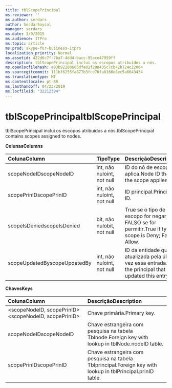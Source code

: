 ```yaml
---
title: tblScopePrincipal
ms.reviewer: ''
ms.author: serdars
author: SerdarSoysal
manager: serdars
ms.date: 3/9/2015
ms.audience: ITPro
ms.topic: article
ms.prod: skype-for-business-itpro
localization_priority: Normal
ms.assetid: 422d6c7f-7ba7-4dd4-bacc-95ace47959ff
description: tblScopePrincipal inclui os escopos atribuídos a nós.
ms.openlocfilehash: e93b92280605dfe01f288435c7cb42b724c22064
ms.sourcegitcommit: 111bf6255fa877b3fce70fa8166e8ec5a6643434
ms.translationtype: MT
ms.contentlocale: pt-BR
ms.lasthandoff: 04/23/2019
ms.locfileid: "32212394"
---
```

# <a name="tblscopeprincipal"></a><span data-ttu-id="c2b05-103">tblScopePrincipal</span><span class="sxs-lookup"><span data-stu-id="c2b05-103">tblScopePrincipal</span></span>
 
<span data-ttu-id="c2b05-104">tblScopePrincipal inclui os escopos atribuídos a nós.</span><span class="sxs-lookup"><span data-stu-id="c2b05-104">tblScopePrincipal contains scopes assigned to nodes.</span></span>
  
<span data-ttu-id="c2b05-105">**Colunas**</span><span class="sxs-lookup"><span data-stu-id="c2b05-105">**Columns**</span></span>

|<span data-ttu-id="c2b05-106">**Coluna**</span><span class="sxs-lookup"><span data-stu-id="c2b05-106">**Column**</span></span>|<span data-ttu-id="c2b05-107">**Tipo**</span><span class="sxs-lookup"><span data-stu-id="c2b05-107">**Type**</span></span>|<span data-ttu-id="c2b05-108">**Descrição**</span><span class="sxs-lookup"><span data-stu-id="c2b05-108">**Description**</span></span>|
|:-----|:-----|:-----|
|<span data-ttu-id="c2b05-109">scopeNodeID</span><span class="sxs-lookup"><span data-stu-id="c2b05-109">scopeNodeID</span></span>  <br/> |<span data-ttu-id="c2b05-110">int, não nulo</span><span class="sxs-lookup"><span data-stu-id="c2b05-110">int, not null</span></span>  <br/> |<span data-ttu-id="c2b05-111">ID do nó de escopo se aplica.</span><span class="sxs-lookup"><span data-stu-id="c2b05-111">Node ID that the scope applies to.</span></span>  <br/> |
|<span data-ttu-id="c2b05-112">scopePrinID</span><span class="sxs-lookup"><span data-stu-id="c2b05-112">scopePrinID</span></span>  <br/> |<span data-ttu-id="c2b05-113">int, não nulo</span><span class="sxs-lookup"><span data-stu-id="c2b05-113">int, not null</span></span>  <br/> |<span data-ttu-id="c2b05-114">ID principal.</span><span class="sxs-lookup"><span data-stu-id="c2b05-114">Principal ID.</span></span>  <br/> |
|<span data-ttu-id="c2b05-115">scopeIsDenied</span><span class="sxs-lookup"><span data-stu-id="c2b05-115">scopeIsDenied</span></span>  <br/> |<span data-ttu-id="c2b05-116">bit, não nulo</span><span class="sxs-lookup"><span data-stu-id="c2b05-116">bit, not null</span></span>  <br/> |<span data-ttu-id="c2b05-117">True se o tipo de escopo for negar; FALSO se for permitir.</span><span class="sxs-lookup"><span data-stu-id="c2b05-117">True if type of scope is Deny; False if Allow.</span></span>  <br/> |
|<span data-ttu-id="c2b05-118">scopeUpdatedBy</span><span class="sxs-lookup"><span data-stu-id="c2b05-118">scopeUpdatedBy</span></span>  <br/> |<span data-ttu-id="c2b05-119">int, não nulo</span><span class="sxs-lookup"><span data-stu-id="c2b05-119">int, not null</span></span>  <br/> |<span data-ttu-id="c2b05-120">ID da entidade que atualizada pela última vez essa entrada.</span><span class="sxs-lookup"><span data-stu-id="c2b05-120">ID of the principal that last updated this entry.</span></span>  <br/> |
   
<span data-ttu-id="c2b05-121">**Chaves**</span><span class="sxs-lookup"><span data-stu-id="c2b05-121">**Keys**</span></span>

|<span data-ttu-id="c2b05-122">**Coluna**</span><span class="sxs-lookup"><span data-stu-id="c2b05-122">**Column**</span></span>|<span data-ttu-id="c2b05-123">**Descrição**</span><span class="sxs-lookup"><span data-stu-id="c2b05-123">**Description**</span></span>|
|:-----|:-----|
|<span data-ttu-id="c2b05-124">\<scopeNodeID, scopePrinID\></span><span class="sxs-lookup"><span data-stu-id="c2b05-124">\<scopeNodeID, scopePrinID\></span></span>  <br/> |<span data-ttu-id="c2b05-125">Chave primária.</span><span class="sxs-lookup"><span data-stu-id="c2b05-125">Primary key.</span></span>  <br/> |
|<span data-ttu-id="c2b05-126">scopeNodeID</span><span class="sxs-lookup"><span data-stu-id="c2b05-126">scopeNodeID</span></span>  <br/> |<span data-ttu-id="c2b05-127">Chave estrangeira com pesquisa na tabela Tblnode.</span><span class="sxs-lookup"><span data-stu-id="c2b05-127">Foreign key with lookup in tblNode.nodeID table.</span></span>  <br/> |
|<span data-ttu-id="c2b05-128">scopePrinID</span><span class="sxs-lookup"><span data-stu-id="c2b05-128">scopePrinID</span></span>  <br/> |<span data-ttu-id="c2b05-129">Chave estrangeira com pesquisa na tabela Tblprincipal.</span><span class="sxs-lookup"><span data-stu-id="c2b05-129">Foreign key with lookup in tblPrincipal.prinID table.</span></span>  <br/> |
   

